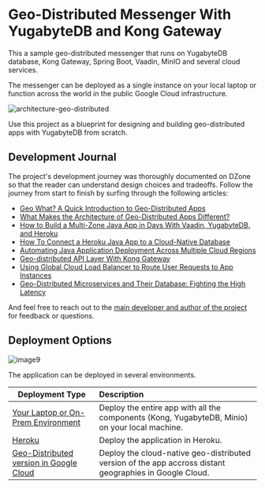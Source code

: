 # Geo-Distributed Messenger With YugabyteDB and Kong Gateway

This a sample geo-distributed messenger that runs on YugabyteDB database, Kong Gateway, Spring Boot, Vaadin, MinIO and several cloud services.   

The messenger can be deployed as a single instance on your local laptop or function across the world in the public Google Cloud infrastructure.

![architecture-geo-distributed](https://user-images.githubusercontent.com/1537233/197904658-1ce99812-bcfd-4de9-b782-41bc677545ba.png)

Use this project as a blueprint for designing and building geo-distributed apps with YugabyteDB from scratch.

## Development Journal

The project's development journey was thoroughly documented on DZone so that the reader can understand design choices and tradeoffs. Follow the journey from start to finish by surfing through the following articles:
* [Geo What? A Quick Introduction to Geo-Distributed Apps](https://dzone.com/articles/geo-what-a-quick-introduction-to-geo-distributed-a)
* [What Makes the Architecture of Geo-Distributed Apps Different?](https://dzone.com/articles/what-makes-the-architecture-of-geo-distributed-app)
* [How to Build a Multi-Zone Java App in Days With Vaadin, YugabyteDB, and Heroku](https://dzone.com/articles/how-to-build-a-multi-zone-java-app-in-days-with-va)
* [How To Connect a Heroku Java App to a Cloud-Native Database](https://dzone.com/articles/how-to-connect-a-heroku-app-to-a-yugabytedb-manage)
* [Automating Java Application Deployment Across Multiple Cloud Regions](https://dzone.com/articles/automating-java-application-deployment-across-mult)
* [Geo-distributed API Layer With Kong Gateway](https://dzone.com/articles/geo-distributed-api-layer-with-kong-gateway)
* [Using Global Cloud Load Balancer to Route User Requests to App Instances](https://dzone.com/articles/using-global-cloud-load-balancer-to-route-user-req)
* [Geo-Distributed Microservices and Their Database: Fighting the High Latency](https://dzone.com/articles/geo-distributed-microservices-and-their-database-f)

And feel free to reach out to the [main developer and author of the project](https://twitter.com/denismagda) for feedback or questions.

## Deployment Options

![image9](https://user-images.githubusercontent.com/1537233/197895210-5052d681-cd8e-45b2-a621-429b05bce682.png)

The application can be deployed in several environments.

| Deployment Type    | Description   |         
| ------------------ |:--------------|
| [Your Laptop or On-Prem Environment](local_deployment.md)        | Deploy the entire app with all the components (Kong, YugabyteDB, Minio) on your local machine.|
| [Heroku](heroku_deployment.md)             | Deploy the application in Heroku.     |
| [Geo-Distributed version in Google Cloud](gcloud_deployment.md)       | Deploy the cloud-native geo-distributed version of the app accross distant geographies in Google Cloud.|
